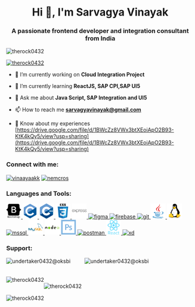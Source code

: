 <h1 align="center">Hi 👋, I'm Sarvagya Vinayak</h1>
<h3 align="center">A passionate frontend developer and integration consultant from India</h3>

<p align="left"> <img src="https://komarev.com/ghpvc/?username=therock0432&label=Profile%20views&color=0e75b6&style=flat" alt="therock0432" /> </p>

<p align="left"> <a href="https://github.com/ryo-ma/github-profile-trophy"><img src="https://github-profile-trophy.vercel.app/?username=therock0432" alt="therock0432" /></a> </p>

- 🔭 I’m currently working on **Cloud Integration Project**

- 🌱 I’m currently learning **ReactJS, SAP CPI,SAP UI5**

- 💬 Ask me about **Java Script, SAP Integration and UI5**

- 📫 How to reach me **sarvagyavinayak@gmail.com**

- 📄 Know about my experiences [https://drive.google.com/file/d/1BWcZz8VWx3btXEoiApO2B93-KtK4kQy5/view?usp=sharing](https://drive.google.com/file/d/1BWcZz8VWx3btXEoiApO2B93-KtK4kQy5/view?usp=sharing)

<h3 align="left">Connect with me:</h3>
<p align="left">
<a href="https://instagram.com/vinaayaakk" target="blank"><img align="center" src="https://raw.githubusercontent.com/rahuldkjain/github-profile-readme-generator/master/src/images/icons/Social/instagram.svg" alt="vinaayaakk" height="30" width="40" /></a>
<a href="https://www.youtube.com/c/nemcros" target="blank"><img align="center" src="https://raw.githubusercontent.com/rahuldkjain/github-profile-readme-generator/master/src/images/icons/Social/youtube.svg" alt="nemcros" height="30" width="40" /></a>
</p>

<h3 align="left">Languages and Tools:</h3>
<p align="left"> <a href="https://getbootstrap.com" target="_blank" rel="noreferrer"> <img src="https://raw.githubusercontent.com/devicons/devicon/master/icons/bootstrap/bootstrap-plain-wordmark.svg" alt="bootstrap" width="40" height="40"/> </a> <a href="https://www.cprogramming.com/" target="_blank" rel="noreferrer"> <img src="https://raw.githubusercontent.com/devicons/devicon/master/icons/c/c-original.svg" alt="c" width="40" height="40"/> </a> <a href="https://www.w3schools.com/cpp/" target="_blank" rel="noreferrer"> <img src="https://raw.githubusercontent.com/devicons/devicon/master/icons/cplusplus/cplusplus-original.svg" alt="cplusplus" width="40" height="40"/> </a> <a href="https://www.w3schools.com/css/" target="_blank" rel="noreferrer"> <img src="https://raw.githubusercontent.com/devicons/devicon/master/icons/css3/css3-original-wordmark.svg" alt="css3" width="40" height="40"/> </a> <a href="https://expressjs.com" target="_blank" rel="noreferrer"> <img src="https://raw.githubusercontent.com/devicons/devicon/master/icons/express/express-original-wordmark.svg" alt="express" width="40" height="40"/> </a> <a href="https://www.figma.com/" target="_blank" rel="noreferrer"> <img src="https://www.vectorlogo.zone/logos/figma/figma-icon.svg" alt="figma" width="40" height="40"/> </a> <a href="https://firebase.google.com/" target="_blank" rel="noreferrer"> <img src="https://www.vectorlogo.zone/logos/firebase/firebase-icon.svg" alt="firebase" width="40" height="40"/> </a> <a href="https://git-scm.com/" target="_blank" rel="noreferrer"> <img src="https://www.vectorlogo.zone/logos/git-scm/git-scm-icon.svg" alt="git" width="40" height="40"/> </a> <a href="https://www.java.com" target="_blank" rel="noreferrer"> <img src="https://raw.githubusercontent.com/devicons/devicon/master/icons/java/java-original.svg" alt="java" width="40" height="40"/> </a> <a href="https://www.linux.org/" target="_blank" rel="noreferrer"> <img src="https://raw.githubusercontent.com/devicons/devicon/master/icons/linux/linux-original.svg" alt="linux" width="40" height="40"/> </a> <a href="https://www.microsoft.com/en-us/sql-server" target="_blank" rel="noreferrer"> <img src="https://www.svgrepo.com/show/303229/microsoft-sql-server-logo.svg" alt="mssql" width="40" height="40"/> </a> <a href="https://www.mysql.com/" target="_blank" rel="noreferrer"> <img src="https://raw.githubusercontent.com/devicons/devicon/master/icons/mysql/mysql-original-wordmark.svg" alt="mysql" width="40" height="40"/> </a> <a href="https://nodejs.org" target="_blank" rel="noreferrer"> <img src="https://raw.githubusercontent.com/devicons/devicon/master/icons/nodejs/nodejs-original-wordmark.svg" alt="nodejs" width="40" height="40"/> </a> <a href="https://www.photoshop.com/en" target="_blank" rel="noreferrer"> <img src="https://raw.githubusercontent.com/devicons/devicon/master/icons/photoshop/photoshop-line.svg" alt="photoshop" width="40" height="40"/> </a> <a href="https://postman.com" target="_blank" rel="noreferrer"> <img src="https://www.vectorlogo.zone/logos/getpostman/getpostman-icon.svg" alt="postman" width="40" height="40"/> </a> <a href="https://reactjs.org/" target="_blank" rel="noreferrer"> <img src="https://raw.githubusercontent.com/devicons/devicon/master/icons/react/react-original-wordmark.svg" alt="react" width="40" height="40"/> </a> <a href="https://www.adobe.com/products/xd.html" target="_blank" rel="noreferrer"> <img src="https://cdn.worldvectorlogo.com/logos/adobe-xd.svg" alt="xd" width="40" height="40"/> </a> </p>

<h3 align="left">Support:</h3>
<p><a href="https://www.buymeacoffee.com/undertaker0432@oksbi"> <img align="left" src="https://cdn.buymeacoffee.com/buttons/v2/default-yellow.png" height="50" width="210" alt="undertaker0432@oksbi" /></a><a href="https://ko-fi.com/undertaker0432@oksbi"> <img align="left" src="https://cdn.ko-fi.com/cdn/kofi3.png?v=3" height="50" width="210" alt="undertaker0432@oksbi" /></a></p><br><br>

<p><img align="left" src="https://github-readme-stats.vercel.app/api/top-langs?username=therock0432&show_icons=true&locale=en&layout=compact" alt="therock0432" /></p>

<p>&nbsp;<img align="center" src="https://github-readme-stats.vercel.app/api?username=therock0432&show_icons=true&locale=en" alt="therock0432" /></p>

<p><img align="center" src="https://github-readme-streak-stats.herokuapp.com/?user=therock0432&" alt="therock0432" /></p>
